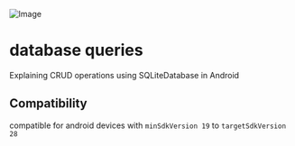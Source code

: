 ![Image](http://php.demo4work.com/git/incipientinfo/db-queries.png)

# database queries 
Explaining CRUD operations using SQLiteDatabase in Android

## Compatibility
compatible for android devices with `minSdkVersion 19` to `targetSdkVersion 28`

